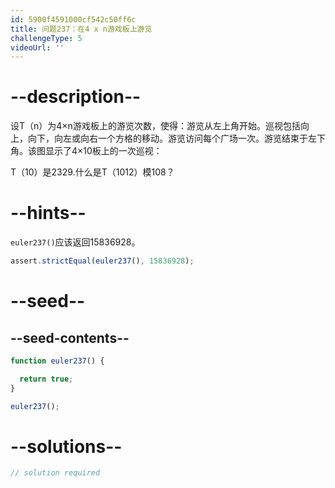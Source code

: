 ```yaml
---
id: 5900f4591000cf542c50ff6c
title: 问题237：在4 x n游戏板上游览
challengeType: 5
videoUrl: ''
---
```


# --description--

设T（n）为4×n游戏板上的游览次数，使得：游览从左上角开始。巡视包括向上，向下，向左或向右一个方格的移动。游览访问每个广场一次。游览结束于左下角。该图显示了4×10板上的一次巡视：

T（10）是2329.什么是T（1012）模108？

# --hints--

`euler237()`应该返回15836928。

```js
assert.strictEqual(euler237(), 15836928);
```

# --seed--

## --seed-contents--

```js
function euler237() {

  return true;
}

euler237();
```

# --solutions--

```js
// solution required
```
